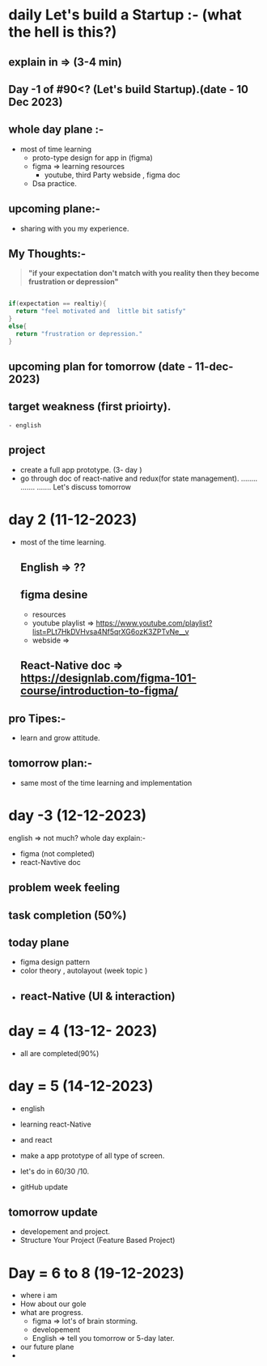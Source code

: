 <!-- # what type of project

topic: -

- Name of project with explnation.
- fear of messing out
- -->

# daily Let's build a Startup :- (what the hell is this?)

## explain in => (3-4 min)

## Day -1 of #90<? (Let's build Startup).(date - 10 Dec 2023)

## whole day plane :-

- most of time learning
  - proto-type design for app in (figma)
  - figma => learning resources
    - youtube, third Party webside , figma doc
  - Dsa practice.

## upcoming plane:-

- sharing with you my experience.

## My Thoughts:-

> **"if your expectation don't match with you reality then they become frustration or depression"**

```java

if(expectation == realtiy){
  return "feel motivated and  little bit satisfy"
}
else{
  return "frustration or depression."
}
```

## upcoming plan for tomorrow (date - 11-dec-2023)

## target weakness (first prioirty).

    - english

## project

- create a full app prototype. (3- day )
- go through doc of react-native and redux(for state management).
  ........
  .......
  .......
  Let's discuss tomorrow

#

# day 2 (11-12-2023)

- most of the time learning.
  ## English => ??
  ## figma desine
  - resources
  - youtube playlist => https://www.youtube.com/playlist?list=PLt7HkDVHvsa4Nf5qrXG6ozK3ZPTvNe__v
  - webside =>
  ## React-Native doc => https://designlab.com/figma-101-course/introduction-to-figma/

## pro Tipes:-

- learn and grow attitude.

## tomorrow plan:-

- same most of the time learning and implementation

# day -3 (12-12-2023)

english => not much?
whole day explain:-

- figma (not completed)
- react-Navtive doc

## problem week feeling

## task completion (50%)

## today plane

- figma design pattern
- color theory , autolayout (week topic )
- ## react-Native (UI & interaction)

# day = 4 (13-12- 2023)

- all are completed(90%)

# day = 5 (14-12-2023)

- english
- learning react-Native
- and react
- make a app prototype of all type of screen.

- let's do in 60/30 /10.
- gitHub update

## tomorrow update

- developement and project.
- Structure Your Project (Feature Based Project)

# Day = 6 to 8 (19-12-2023)

- where i am
- How about our gole
- what are progress.
  - figma => lot's of brain storming.
  - developement
  - English => tell you tomorrow or 5-day later.
- our future plane
-
